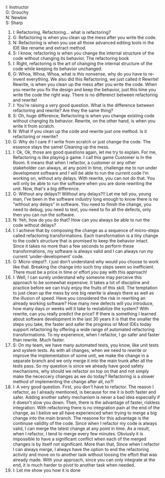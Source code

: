 I: Instructor<br>
G: Grouchy<br>
N: Newbie<br>
S: Sharp<br>

1. I:
Refactoring, Refactoring… what is refactoring?
1. G:
Refactoring is when you clean up the mess after you write the code.
1. N:
Refactoring is when you use all those advanced editing tools in the IDE like rename and extract method.
1. S:
I know, refactoring is when you change the internal structure of the code without changing its behavior.
The refactoring book
1. I:
Right, refactoring is the art of changing the internal structure of the code while keeping its behavior unchanged.
1. G:
Whoa, Whoa, Whoa, what is this nonsense, why do you have to re-invent everything. We also did this Refactoring, we just called it Rewrite!
Rewrite, is when you clean up the mess after you write the code.
When you rewrite you fix the design and keep the behavior, just this time you write the code the right way.
There is no differenct between refactoring and rewrite!
1. I:
You’re raising a very good question. What is the difference between refactoring and rewrite? Are they the same thing?
1. S:
Oh, huge difference, Refactoring is when you change existing code without changing its behavior. Rewrite, on the other hand, is when you write it from scratch.
1. N:
What if you clean up the code and rewrite just one method. Is it refactoring or rewrite?
1. G:
Why do I care if I write from scratch or just change the code. The essence stays the same! Cleaning up the mess.
1. I:
Ok, Ok, those are good questions again, let me try to explain. 
For me, Refactoring is like playing a game. I call this game Customer is In the Room.
It means that when I refactor, a customer or any other stakeholder can always, at any point in time, challenge me to run under development software and I will be able to run the current code I’m working on, without any delays. 
With rewrite, you can not do that. You will only be able to run the software when you are done rewriting the unit. Now, that's a big difference.
1. G:
Without any delays?! Without any delays?!! Let me tell you, young man, I’ve been in the software industry long enough to know there is no “without any delays” in software. 
You need to finish the change, you need to debug, you need to test, you need to fix all the defects, only then you can run the software.
1. N:
Yeh, how do you do that? How can you always be able to run the code without delays?
1. I:
I achieve that by composing the change as a sequence of micro-steps called refactoring transformations. 
Each transformation is a tiny change to the code’s structure that is promised to keep the behavior intact. 
Since it takes no more than a few seconds to perform these transformations, my software is always valid and I can always run my current ‘under-development’ code.
1. G:
Micro-steps!?. I just don’t understand why would you choose to work like that.
Breaking the change into such tiny steps seem so inefficient. There must be a price in time or effort you pay with this approach!
1. I: 
Well, I can surely understand why someone may perceive this approach to be somewhat expensive. 
It takes a lot of discipline and practice before we can truly enjoy the fruits of this skill. 
The temptation to just clean up the mess by one big rewrite is always there as well as the illusion of speed. 
Have you considered the risk in rewriting an already working software? How many new defects will you introduce, how many days or weeks will it take to restabilize the system? With rewrite, can you really predict the price?
If there is something I learned about software development in the last 30 years it is that the smaller the steps you take, the faster and safer the progress is!
Most IDEs today support refactoring by offering a wide range of automated refactoring transformations. 
To my experience, when I refactor, I go safer and faster than rewrite. Much faster.
1. S:
On my team, we have many automated tests, you know, like unit tests and system tests. As with all changes, when we need to rewrite or improve the implementation of some unit, we make the change in a separate branch and we only merge it into the main trunk after all the tests pass. So my question is since we already have good safety mechanisms, why should we refactor on top on that and not simply make the nececcery changes as we do today? Refactoring is a slower method of implementing the change after all, no?!
1. I:
A very good question. First, you don't have to refactor. The reason I refactor, as I already mentioned, is because for me it is both faster and safer. Adding another safety mechanism is never a bad idea especially if it doesn't slow you down.
Then, there is the advantage of faster, riskless integration. With refactoring there is no integration pain at the end of the change, as I belive we all have experienced when trying to merge a big change into the main branch.
The reasone for this advantage is the continuse validity of the code. Since when I refactor my code is always valid, I can merge the latest change at any point in time. As a result, when I refactor, I tend to merge every few minutes. Obviusly it is impossible to have a significant conflict when each of the merged changes is by itself not significant.
More than that, Since when I refactor I can always merge, I always have the option to end the refactoring activity and move on to another task without loosing the effort that was already made. With your approach, since you can only integrate at the end, it is much harder to pivot to another task when needed.
1. I:
Let me show you how it is done
